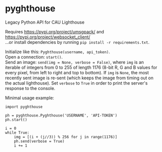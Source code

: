 # pyghthouse
Legacy Python API for CAU Lighthouse  

Requires https://pypi.org/project/umsgpack/ and https://pypi.org/project/websocket_client/  
...or install dependencies by running `pip install -r requirements.txt`.  

Initialize like this: `Pyghthouse(username, api_token)`.  
Open a connection: `start()`.  
Send an image: `send(img = None, verbose = False)`, where `img` is an iterable of integers from 0 to 255 of length 1176 (8-bit R, G and B values for every pixel, from left to right and top to bottom). If `img` is `None`, the most recently sent image is re-sent (which keeps the image from timing out on the actual lighthouse). Set `verbose` to `True` in order to print the server's response to the console.


Minimal usage example:
```
import pyghthouse

ph = pyghthouse.Pyghthouse('USERNAME', 'API-TOKEN')
ph.start()

i = 0
while True:
	img = [(i + (j//3)) % 256 for j in range(1176)]
	ph.send(verbose = True)
	i += 1
```
